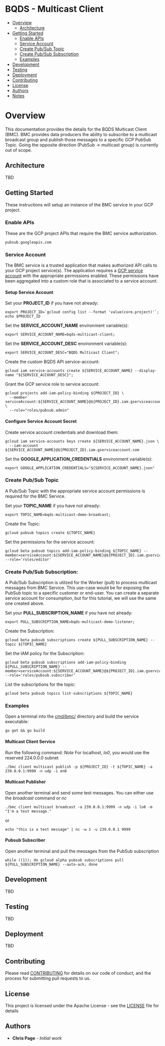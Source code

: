 # BQDS - Multicast Client

* [Overview](#overview)
  * [Architecture](#architecture)
* [Getting Started](#getting-started)
  * [Enable APIs](#enable-apis)
  * [Service Account](#service-account)
  * [Create Pub/Sub Topic](#create-pubsub-topic)
  * [Create Pub/Sub Subscription](#create-pubsub-subscription)
  * [Examples](#examples)
* [Development](#development)
* [Testing](#testing)
* [Deployment](#deployment)
* [Contributing](#contributing)
* [License](#license)
* [Authors](#authors)
* [Notes](#notes)


# Overview

This documentation provides the details for the BQDS Multicast Client (BMC). BMC provides data producers the ability to subscribe to a multicast broadcast group and publish those messages to a specific GCP PubSub Topic. Going the opposite direction (PubSub -> multicast group) is currently out of scope.


## Architecture
TBD


## Getting Started

These instructions will setup an instance of the BMC service in your GCP project.

### Enable APIs

These are the GCP project APIs that require the BMC service authorization.

```
pubsub.googleapis.com
```

### Service Account

The BMC service is a trusted application that makes authorized API calls to your GCP project service(s). The application requires a [GCP service account](https://cloud.google.com/iam/docs/service-accounts) with the appropriate permissions enabled. These permissions have been aggregated into a custom role that is associated to a service account.

#### Setup Service Account

Set your **PROJECT\_ID** if you have not already:

    export PROJECT_ID=`gcloud config list --format 'value(core.project)'`; echo $PROJECT_ID

Set the **SERVICE\_ACCOUNT\_NAME** environment variable(s):

    export SERVICE_ACCOUNT_NAME=bqds-multicast-client;

Set the **SERVICE\_ACCOUNT\_DESC** environment variable(s):

    export SERVICE_ACCOUNT_DESC="BQDS Multicast Client";

Create the custom BQDS API service-account:

    gcloud iam service-accounts create ${SERVICE_ACCOUNT_NAME} --display-name "${SERVICE_ACCOUNT_DESC}";

Grant the GCP service role to service account:

    gcloud projects add-iam-policy-binding ${PROJECT_ID} \
      --member serviceAccount:${SERVICE_ACCOUNT_NAME}@${PROJECT_ID}.iam.gserviceaccount.com \
      --role="roles/pubsub.admin"

#### Configure Service Account Secret

Create service account credentials and download them:

    gcloud iam service-accounts keys create ${SERVICE_ACCOUNT_NAME}.json \
      --iam-account ${SERVICE_ACCOUNT_NAME}@${PROJECT_ID}.iam.gserviceaccount.com

Set the **GOOGLE_APPLICATION_CREDENTIALS** environment variable(s):

    export GOOGLE_APPLICATION_CREDENTIALS="${SERVICE_ACCOUNT_NAME}.json"

### Create Pub/Sub Topic

A Pub/Sub Topic with the appropriate service account permissions is required for the BMC Service.


Set your **TOPIC\_NAME** if you have not already:

    export TOPIC_NAME=bqds-multicast-demo-broadcast;

Create the Topic:

    gcloud pubsub topics create ${TOPIC_NAME}

Set the permissions for the service account:

    gcloud beta pubsub topics add-iam-policy-binding ${TOPIC_NAME} --member=serviceAccount:${SERVICE_ACCOUNT_NAME}@${PROJECT_ID}.iam.gserviceaccount.com --role='roles/editor'

### Create Pub/Sub Subscription:
A Pub/Sub Subscription is utilzed for the Worker (pull) to process multicast messages from BMC Service. This use-case would be for exposing the PubSub topic to a specific customer or end-user. You can create a separate service account for consumption, but for this tutorial, we will use the same one created above.

Set your **PULL\_SUBSCRIPTION\_NAME** if you have not already:

    export PULL_SUBSCRIPTION_NAME=bqds-multicast-demo-listener;

Create the Subscription:

    gcloud beta pubsub subscriptions create ${PULL_SUBSCRIPTION_NAME} --topic ${TOPIC_NAME}

Set the IAM policy for the Subscription:

    gcloud beta pubsub subscriptions add-iam-policy-binding ${PULL_SUBSCRIPTION_NAME} --member=serviceAccount:${SERVICE_ACCOUNT_NAME}@${PROJECT_ID}.iam.gserviceaccount.com --role='roles/pubsub.subscriber'

List the subscriptions for the topic:

    gcloud beta pubsub topics list-subscriptions ${TOPIC_NAME}


### Examples
Open a terminal into the [cmd/bmc/](./cmd/bmc/) directory and build the service executable:

    go get && go build

#### Multicast Client Service
Run the following command:
_Note_ For localhost, *lo0*, you would use the reserved 224.0.0.0 subnet

    ./bmc client multicast publish -p ${PROJECT_ID} -t ${TOPIC_NAME} -a 239.0.0.1:9999 -n udp -i en0

#### Multicast Publisher
Open another terminal and send some test messages. You can either use the *broadcast* command or *nc*

    ./bmc client multicast broadcast -a 239.0.0.1:9999 -n udp -i lo0 -m "I'm a test message."

or

    echo "this is a test message" | nc -w 1 -u 239.0.0.1 9999

#### Pubsub Subscriber
Open another terminal and pull the messages from the PubSub subscription

    while ((1)); do gcloud alpha pubsub subscriptions pull ${PULL_SUBSCRIPTION_NAME} --auto-ack; done


## Development
TBD


## Testing
TBD


## Deployment
TBD


## Contributing

Please read [CONTRIBUTING](../CONTRIBUTING.md) for details on our code of conduct, and the process for submitting pull requests to us.


## License

This project is licensed under the Apache License - see the [LICENSE](../LICENSE.txt) file for details


## Authors

* **Chris Page** - *Initial work*
